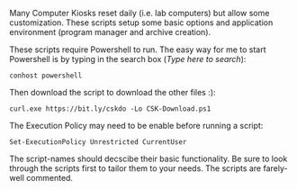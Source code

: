 Many Computer Kiosks reset daily (i.e. lab computers) but allow some customization. These scripts setup some basic options and application environment (program manager and archive creation). 

These scripts require Powershell to run. The easy way for me to start Powershell is by typing in the search box (*Type here to search*):

    conhost powershell

Then download the script to download the other files :):

    curl.exe https://bit.ly/cskdo -Lo CSK-Download.ps1

The Execution Policy may need to be enable before running a script:

    Set-ExecutionPolicy Unrestricted CurrentUser

The script-names should decscibe their basic functionality. Be sure to look through the scripts first to tailor them to your needs. The scripts are farely-well commented.
